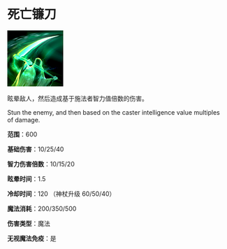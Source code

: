# 死亡镰刀





![](game/resource/flash3/images/spellicons/mjz_necrolyte_reapers_scythe.png)

眩晕敌人，然后造成基于施法者智力值倍数的伤害。

Stun the enemy, and then based on the caster intelligence value multiples of damage.

**范围**：600

**基础伤害**：10/25/40

**智力伤害倍数**：10/15/20

**眩晕时间**：1.5

**冷却时间**：120 （神杖升级 60/50/40）

**魔法消耗**：200/350/500

**伤害类型**：魔法

**无视魔法免疫**：是





